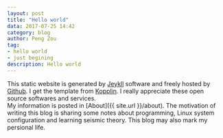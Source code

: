```yaml
---
layout: post
title: "Hello world"
data: 2017-07-25 14:42 
category: blog
author: Peng Zou
tag:
- hello world 
- just begining 
description: Hello world
---
```


This static website is generated by [Jeykll](https://jekyllrb.com/) software and freely hosted by [Github](https://www.github.com). 
I get the template from [Kopplin](https://github.com/sergiokopplin/indigo). I really appreciate these open source softwares and services.    
My information is posted in [About]({{ site.url }}/about). The motivation of writing 
this blog is sharing some notes about programming, Linux system configuration and learning seismic theory. 
This blog may also mark my persional life.




